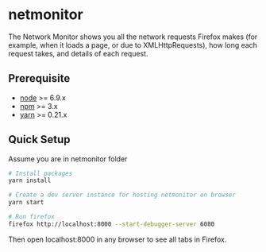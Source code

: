 # netmonitor

The Network Monitor shows you all the network requests Firefox makes (for example, when it loads a page, or due to XMLHttpRequests), how long each request takes, and details of each request.

## Prerequisite

* [node](https://nodejs.org/) >= 6.9.x
* [npm](https://docs.npmjs.com/getting-started/installing-node) >= 3.x
* [yarn](https://yarnpkg.com/docs/install) >= 0.21.x

## Quick Setup

Assume you are in netmonitor folder

```bash
# Install packages
yarn install

# Create a dev server instance for hosting netmonitor on browser
yarn start

# Run firefox
firefox http://localhost:8000 --start-debugger-server 6080
```

Then open localhost:8000 in any browser to see all tabs in Firefox.
